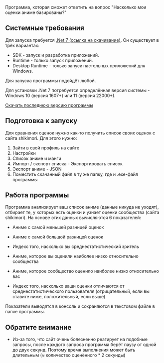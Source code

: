 ﻿Программа, которая сможет ответить на вопрос "Насколько мои оценки аниме базированы?"

## Системные требования
Для запуска требуется [.Net 7 (ссылка на скачивание)](https://dotnet.microsoft.com/en-us/download).
Он существует в трёх вариантах:
+ SDK - запуск и разработка приложений.
+ Runtime - только запуск приложений.
+ Desktop Runtime - только запуск настольных приложений для Windows.

Для запуска программы подойдёт любой. 

Для установки .Net 7 потребуется определённая версия системы - Windows 10 (версия 1607+) или 11 (версия 22000+).

[Скачать последнюю версию программы](https://github.com/OneCodeUnit/ShikimoriBasedRatings/releases/latest)

## Подготовка к запуску
Для сравнения оценок нужно как-то получить список своих оценок с сайта shikimori. Для этого нужно:
1) Зайти в свой профиль на сайте
2) Настройки
3) Список аниме и манги
4) Импорт / экспорт списка - Экспортировать список
6) Экспорт аниме - JSON
7) Поместить скачанный файл в ту же папку, где и .exe-файл программы

## Работа программы
Программа анализирует ваш список аниме (данные никуда не уходят), отбирает те, у которых есть оценки и узнает оценки сообщества (сайта shikimori).
На основе этих данных вычисляются 6 показателей:
+ Аниме с самой меньшей разницей оценок
+ Аниме с самой большой разницей оценок
+ Индекс того, насколько вы среднестатистический зритель

+ Аниме, которое вы оценили наиболее низко относительно сообщества
+ Аниме, которое сообщество оценило наиболее низко относительно вас
+ Индекс того, насколько ваши оценки отличаются от среднестатистического пользователя (отрицательный, если вы ставите ниже, положительный, если выше)

Показатели выводятся в консоль и сохраняются в текстовом файле в папке программы.

## Обратите внимание
+ Из-за того, что сайт очень болезненно реагирует на подобные запросы, после каждого запроса программа берёт паузу от одной до двух секунд. Поэтому время выполнения может быть длительным (≈ количество оценённого * 2 секунды)
